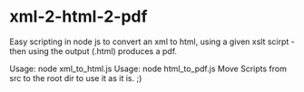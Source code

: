 # xml-2-html-2-pdf
Easy scripting in node js to convert an xml to html, using a given xslt scirpt - then using the output (.html) produces a pdf.

Usage: node xml_to_html.js <xmlFilePath> <xsltFilePath> <htmlPath>
Usage: node html_to_pdf.js <htmlFilePath> <xsltFilePath> <pdfFilePath>
Move Scripts from src to the root dir to use it as it is. ;)